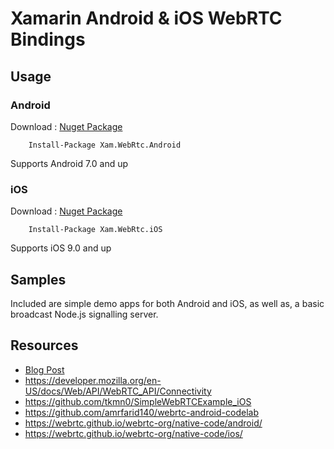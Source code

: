 # Xamarin Android & iOS WebRTC Bindings

## Usage

### Android

Download : [Nuget Package](https://www.nuget.org/packages/Xam.WebRtc.Android/1.0.30039)

```
    Install-Package Xam.WebRtc.Android
```

Supports Android 7.0 and up

### iOS

Download : [Nuget Package](https://www.nuget.org/packages/Xam.WebRtc.iOS/1.1.29400)

```
    Install-Package Xam.WebRtc.iOS
```

Supports iOS 9.0 and up

## Samples

Included are simple demo apps for both Android and iOS, as well as, a basic broadcast Node.js signalling server.
 
## Resources

- [Blog Post](https://dgatto.com/posts/2020/10/xam-webrtc-binding-ios/)
- https://developer.mozilla.org/en-US/docs/Web/API/WebRTC_API/Connectivity
- https://github.com/tkmn0/SimpleWebRTCExample_iOS
- https://github.com/amrfarid140/webrtc-android-codelab
- https://webrtc.github.io/webrtc-org/native-code/android/
- https://webrtc.github.io/webrtc-org/native-code/ios/